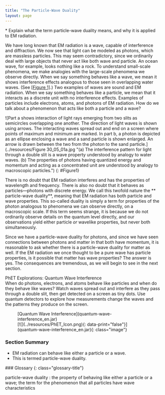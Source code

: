 ```yaml
---
title: "The Particle-Wave Duality"
layout: page
--- 
```


<div class="abstract" markdown="1">
* Explain what the term particle-wave duality means, and why it is applied to EM radiation.
</div>

We have long known that EM radiation is a wave, capable of interference and
diffraction. We now see that light can be modeled as photons, which are massless
particles. This may seem contradictory, since we ordinarily deal with large
objects that never act like both wave and particle. An ocean wave, for example,
looks nothing like a rock. To understand small-scale phenomena, we make
analogies with the large-scale phenomena we observe directly. When we say
something behaves like a wave, we mean it shows interference effects analogous
to those seen in overlapping water waves. (See [[Figure 1]](#Figure1).) Two
examples of waves are sound and EM radiation. When we say something behaves like
a particle, we mean that it interacts as a discrete unit with no interference
effects. Examples of particles include electrons, atoms, and photons of EM
radiation. How do we talk about a phenomenon that acts like both a particle and
a wave?

![Part a shows interaction of light rays emerging from two slits as semicircles overlapping one another. The direction of light waves is shown using arrows. The interacting waves spread out and end on a screen where points of maximum and minimum are marked. In part b, a photon is depicted as an ellipse enclosing a wave and a sand particle is shown enlarged. An arrow is drawn between the two from the photon to the sand particle.](../resources/Figure 30_05_01a.jpg "(a) The interference pattern for light through a double slit is a wave property understood by analogy to water waves. (b) The properties of photons having quantized energy and momentum and acting as a concentrated unit are understood by analogy to macroscopic particles.")
{: #Figure1}

There is no doubt that EM radiation interferes and has the properties of
wavelength and frequency. There is also no doubt that it behaves as
particles—photons with discrete energy. We call this twofold nature the **
particle-wave duality**, meaning that EM radiation has both particle and wave
properties. This so-called duality is simply a term for properties of the photon
analogous to phenomena we can observe directly, on a macroscopic scale. If this
term seems strange, it is because we do not ordinarily observe details on the
quantum level directly, and our observations yield either particle *or* wavelike
properties, but never both simultaneously.

Since we have a particle-wave duality for photons, and since we have seen
connections between photons and matter in that both have momentum, it is
reasonable to ask whether there is a particle-wave duality for matter as well.
If the EM radiation we once thought to be a pure wave has particle properties,
is it possible that matter has wave properties? The answer is yes. The
consequences are tremendous, as we will begin to see in the next section.

<div class="note" data-has-label="true"  data-label="" markdown="1">
<div class="title">
PhET Explorations: Quantum Wave Interference
</div>
When do photons, electrons, and atoms behave like particles and when do they behave like waves? Watch waves spread out and interfere as they pass through a double slit, then get detected on a screen as tiny dots. Use quantum detectors to explore how measurements change the waves and the patterns they produce on the screen.

<figure markdown="1">
<figcaption>
[Quantum Wave Interference](quantum-wave-interference_en.jar)
</figcaption>
<span class="media" id="Phet_module_30.5" data-alt=""> [![](../resources/PhET_Icon.png){: data-print="false"}](quantum-wave-interference_en.jar){: class="image"} <span data-media-type="image/png" data-print="true" data-src="PhET_Icon.png" class="image" width="450" /> </span>
</figure>
</div>

### Section Summary

* EM radiation can behave like either a particle or a wave.
* This is termed particle-wave duality.

<div class="glossary" markdown="1">
### Glossary
{: class="glossary-title"}

particle-wave duality
: the property of behaving like either a particle or a wave; the term for the
phenomenon that all particles have wave characteristics

</div>
